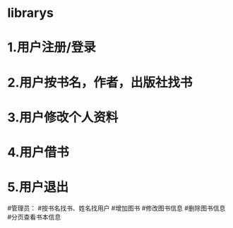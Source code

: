 # librarys
# 1.用户注册/登录
# 2.用户按书名，作者，出版社找书
# 3.用户修改个人资料
# 4.用户借书
# 5.用户退出


#管理员：
#按书名找书、姓名找用户
#增加图书
#修改图书信息
#删除图书信息
#分页查看书本信息
